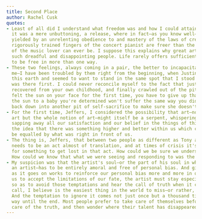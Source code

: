 ```yaml
---
title: Second Place
author: Rachel Cusk
quotes:
- Least of all did I understand what freedom was and how I could attain it. I thought
  it was a mere unbuttoning, a release, where in fact—as you know well—it is the dividend
  yielded by an unrelenting obedience to and mastery of the laws of creation. The
  rigorously trained fingers of the concert pianist are freer than the enslaved heart
  of the music lover can ever be. I suppose this explains why great artists can be
  such dreadful and disappointing people. Life rarely offers sufficient time or opportunity
  to be free in more than one way.
- These two feelings, always coming in a pair, the better to incapacitate and handcuff
  me—I have been troubled by them right from the beginning, when Justine arrived on
  this earth and seemed to want to stand in the same spot that I stood in, only I
  was there first. I could never reconcile myself to the fact that just as you're
  recovered from your own childhood, and finally crawled out of the pit of it and
  felt the sun on your face for the first time, you have to give up that place in
  the sun to a baby you're determined won't suffer the same way you did, and crawl
  back down into another pit of self-sacrifice to make sure she doesn't!
- For the first time, Jeffers, I considered the possibility that art—not just L's
  art but the whole notion of art—might itself be a serpent, whispering in our ears,
  sapping away all our satisfaction and our belief in the things of this world with
  the idea that there was something higher and better within us which could never
  be equalled by what was right in front of us.
- The thing is, Jeffers, that between two people as different as Tony and me there
  needs to be an act almost of translation, and at times of crisis it's very easy
  for something to get lost in that act. How could we be sure we understood one another?
  How could we know that what we were seeing and responding to was the same thing?
- My suspicion was that the artist's soul—or the part of his soul in which he *is*
  an artist—has to be entirely amoral and free of personal bias. And given that life
  as it goes on works to reinforce our personal bias more and more in order to allow
  us to accept the limitations of our fate, the artist must stay especially alert
  so as to avoid those temptations and hear the call of truth when it comes. That
  call, I believe is the easiest thing in the world to miss—or rather, to ignore.
  And the temptation to ignore it comes not just once but a thousand times, all the
  way until the end. Most people prefer to take care of themselves before they take
  care of the truth, and then wonder where their talent has disappeared off to.
---
```

